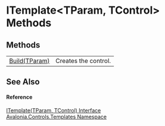 # ITemplate&lt;TParam, TControl&gt; Methods




## Methods
<table>
<tr>
<td><a href="M_Avalonia_Controls_Templates_ITemplate_2_Build">Build(TParam)</a></td>
<td>Creates the control.</td>
</tr>
</table>

## See Also


#### Reference
<a href="T_Avalonia_Controls_Templates_ITemplate_2">ITemplate(TParam, TControl) Interface</a>  
<a href="N_Avalonia_Controls_Templates">Avalonia.Controls.Templates Namespace</a>  

